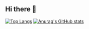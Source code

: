 ## Hi there 👋

[![Top Langs](https://github-readme-stats.vercel.app/api/top-langs/?username=mutyuki&layout=compact&theme=tokyonight
)](https://github.com/anuraghazra/github-readme-stats)
[![Anurag's GitHub stats](https://github-readme-stats.vercel.app/api?username=mutyuki&theme=onedark&show_icons=true)](https://github.com/anuraghazra/github-readme-stats)
